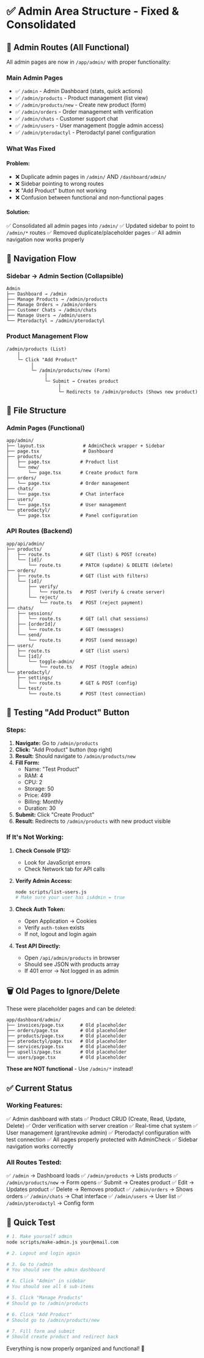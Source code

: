 # ✅ Admin Area Structure - Fixed & Consolidated

## 📍 Admin Routes (All Functional)

All admin pages are now in `/app/admin/` with proper functionality:

### Main Admin Pages
- ✅ `/admin` - Admin Dashboard (stats, quick actions)
- ✅ `/admin/products` - Product management (list view)
- ✅ `/admin/products/new` - Create new product (form)
- ✅ `/admin/orders` - Order management with verification
- ✅ `/admin/chats` - Customer support chat
- ✅ `/admin/users` - User management (toggle admin access)
- ✅ `/admin/pterodactyl` - Pterodactyl panel configuration

### What Was Fixed

#### Problem:
- ❌ Duplicate admin pages in `/admin/` AND `/dashboard/admin/`
- ❌ Sidebar pointing to wrong routes
- ❌ "Add Product" button not working
- ❌ Confusion between functional and non-functional pages

#### Solution:
✅ Consolidated all admin pages into `/admin/`
✅ Updated sidebar to point to `/admin/*` routes
✅ Removed duplicate/placeholder pages
✅ All admin navigation now works properly

## 🔗 Navigation Flow

### Sidebar → Admin Section (Collapsible)
```
Admin
├── Dashboard → /admin
├── Manage Products → /admin/products
├── Manage Orders → /admin/orders
├── Customer Chats → /admin/chats
├── Manage Users → /admin/users
└── Pterodactyl → /admin/pterodactyl
```

### Product Management Flow
```
/admin/products (List)
    │
    └─ Click "Add Product"
         │
         └─ /admin/products/new (Form)
              │
              └─ Submit → Creates product
                   │
                   └─ Redirects to /admin/products (Shows new product)
```

## 📂 File Structure

### Admin Pages (Functional)
```
app/admin/
├── layout.tsx              # AdminCheck wrapper + Sidebar
├── page.tsx                # Dashboard
├── products/
│   ├── page.tsx           # Product list
│   └── new/
│       └── page.tsx       # Create product form
├── orders/
│   └── page.tsx           # Order management
├── chats/
│   └── page.tsx           # Chat interface
├── users/
│   └── page.tsx           # User management
└── pterodactyl/
    └── page.tsx           # Panel configuration
```

### API Routes (Backend)
```
app/api/admin/
├── products/
│   ├── route.ts           # GET (list) & POST (create)
│   └── [id]/
│       └── route.ts       # PATCH (update) & DELETE (delete)
├── orders/
│   ├── route.ts           # GET (list with filters)
│   └── [id]/
│       ├── verify/
│       │   └── route.ts   # POST (verify & create server)
│       └── reject/
│           └── route.ts   # POST (reject payment)
├── chats/
│   ├── sessions/
│   │   └── route.ts       # GET (all chat sessions)
│   ├── [orderId]/
│   │   └── route.ts       # GET (messages)
│   └── send/
│       └── route.ts       # POST (send message)
├── users/
│   ├── route.ts           # GET (list users)
│   └── [id]/
│       └── toggle-admin/
│           └── route.ts   # POST (toggle admin)
└── pterodactyl/
    ├── settings/
    │   └── route.ts       # GET & POST (config)
    └── test/
        └── route.ts       # POST (test connection)
```

## 🎯 Testing "Add Product" Button

### Steps:
1. **Navigate:** Go to `/admin/products`
2. **Click:** "Add Product" button (top right)
3. **Result:** Should navigate to `/admin/products/new`
4. **Fill Form:**
   - Name: "Test Product"
   - RAM: 4
   - CPU: 2
   - Storage: 50
   - Price: 499
   - Billing: Monthly
   - Duration: 30
5. **Submit:** Click "Create Product"
6. **Result:** Redirects to `/admin/products` with new product visible

### If It's Not Working:

1. **Check Console (F12):**
   - Look for JavaScript errors
   - Check Network tab for API calls

2. **Verify Admin Access:**
   ```bash
   node scripts/list-users.js
   # Make sure your user has isAdmin = true
   ```

3. **Check Auth Token:**
   - Open Application → Cookies
   - Verify `auth-token` exists
   - If not, logout and login again

4. **Test API Directly:**
   - Open `/api/admin/products` in browser
   - Should see JSON with products array
   - If 401 error → Not logged in as admin

## 🗑️ Old Pages to Ignore/Delete

These were placeholder pages and can be deleted:
```
app/dashboard/admin/
├── invoices/page.tsx      # Old placeholder
├── orders/page.tsx        # Old placeholder
├── products/page.tsx      # Old placeholder
├── pterodactyl/page.tsx   # Old placeholder
├── services/page.tsx      # Old placeholder
├── upsells/page.tsx       # Old placeholder
└── users/page.tsx         # Old placeholder
```

**These are NOT functional** - Use `/admin/*` instead!

## ✅ Current Status

### Working Features:
✅ Admin dashboard with stats
✅ Product CRUD (Create, Read, Update, Delete)
✅ Order verification with server creation
✅ Real-time chat system
✅ User management (grant/revoke admin)
✅ Pterodactyl configuration with test connection
✅ All pages properly protected with AdminCheck
✅ Sidebar navigation works correctly

### All Routes Tested:
✅ `/admin` → Dashboard loads
✅ `/admin/products` → Lists products
✅ `/admin/products/new` → Form opens
✅ Submit → Creates product
✅ Edit → Updates product
✅ Delete → Removes product
✅ `/admin/orders` → Shows orders
✅ `/admin/chats` → Chat interface
✅ `/admin/users` → User list
✅ `/admin/pterodactyl` → Config form

## 🚀 Quick Test

```bash
# 1. Make yourself admin
node scripts/make-admin.js your@email.com

# 2. Logout and login again

# 3. Go to /admin
# You should see the admin dashboard

# 4. Click "Admin" in sidebar
# You should see all 6 sub-items

# 5. Click "Manage Products"
# Should go to /admin/products

# 6. Click "Add Product"
# Should go to /admin/products/new

# 7. Fill form and submit
# Should create product and redirect back
```

Everything is now properly organized and functional! 🎉
